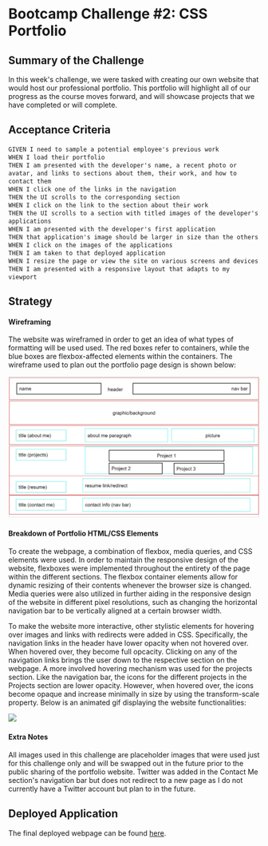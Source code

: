 # Bootcamp Challenge #2: CSS Portfolio

## Summary of the Challenge

In this week's challenge, we were tasked with creating our own website that would host our professional portfolio. This portfolio will highlight all of our progress as the course moves forward, and will showcase projects that we have completed or will complete.

## Acceptance Criteria
```
GIVEN I need to sample a potential employee's previous work
WHEN I load their portfolio
THEN I am presented with the developer's name, a recent photo or avatar, and links to sections about them, their work, and how to contact them
WHEN I click one of the links in the navigation
THEN the UI scrolls to the corresponding section
WHEN I click on the link to the section about their work
THEN the UI scrolls to a section with titled images of the developer's applications
WHEN I am presented with the developer's first application
THEN that application's image should be larger in size than the others
WHEN I click on the images of the applications
THEN I am taken to that deployed application
WHEN I resize the page or view the site on various screens and devices
THEN I am presented with a responsive layout that adapts to my viewport
```

## Strategy

#### Wireframing
The website was wireframed in order to get an idea of what types of formatting will be used used. The red boxes refer to containers, while the blue boxes are flexbox-affected elements within the containers. The wireframe used to plan out the portfolio page design is shown below: 

![](https://github.com/lpakingan/challenge-2-css-portfolio/blob/main/assets/README_images/wireframe.jpg)

#### Breakdown of Portfolio HTML/CSS Elements
To create the webpage, a combination of flexbox, media queries, and CSS elements were used. In order to maintain the responsive design of the website, flexboxes were implemented throughout the entirety of the page within the different sections. The flexbox container elements allow for dynamic resizing of their contents whenever the browser size is changed. Media queries were also utilized in further aiding in the responsive design of the website in different pixel resolutions, such as changing the horizontal navigation bar to be vertically aligned at a certain browser width. 

To make the website more interactive, other stylistic elements for hovering over images and links with redirects were added in CSS. Specifically, the navigation links in the header have lower opacity when not hovered over. When hovered over, they become full opcacity. Clicking on any of the navigation links brings the user down to the respective section on the webpage. A more involved hovering mechanism was used for the projects section. Like the navigation bar, the icons for the different projects in the Projects section are lower opacity. However, when hovered over, the icons become opaque and increase minimally in size by using the transform-scale property. Below is an animated gif displaying the website functionalities:

![](https://github.com/lpakingan/challenge-2-css-portfolio/blob/main/assets/README_images/portfolio_demo.gif)

#### Extra Notes
All images used in this challenge are placeholder images that were used just for this challenge only and will be swapped out in the future prior to the public sharing of the portfolio website. Twitter was added in the Contact Me section's navigation bar but does not redirect to a new page as I do not currently have a Twitter account but plan to in the future. 

## Deployed Application
The final deployed webpage can be found [here](https://lpakingan.github.io/challenge-2-css-portfolio/).
